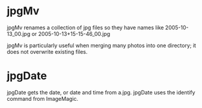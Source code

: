 jpgMv
=====
jpgMv renames a collection of jpg files so they have
names like 2005-10-13_00.jpg or 2005-10-13+15-15-46_00.jpg

jpgMv is particularly useful when merging many photos into one directory;
it does not overwrite existing files.

jpgDate
=======
jpgDate gets the date, or date and time from a.jpg.
jpgDate uses the identify command from ImageMagic.
